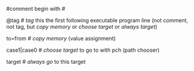 
\#comment begin with \#

@tag # *tag* this the first following executable program line (not comment, not tag, but *copy memory* or *choose target* or *always target*)

to=from # *copy memory* (value assignment)

case1|case0 # *choose target* to go to with pch (path chooser)

target # *always go* to this target
